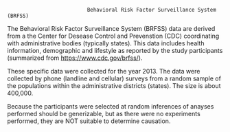                               Behavioral Risk Factor Surveillance System (BRFSS)


The Behavioral Risk Factor Surveillance System (BRFSS) data are derived from a the Center for Desease Control and Prevenstion (CDC) coordinating with administrative bodies (typically states). This data includes health information, demographic and lifestyle as reported by the study participants (summarized from https://www.cdc.gov/brfss/).

These specific data were collected for the year 2013. The data were collected by phone (landline and cellular) surveys from a random sample of the populations within the administrative districts (states). The size is about 400,000.

Because the participants were selected at random inferences of anayses performed should be generizable, but as there were no experiments performed, they are NOT suitable to determine causation.
